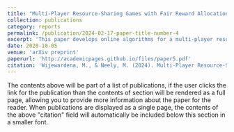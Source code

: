 ```yaml
---
title: "Multi-Player Resource-Sharing Games with Fair Reward Allocation"
collection: publications
category: reports
permalink: /publication/2024-02-17-paper-title-number-4
excerpt: 'This paper develops online algorithms for a multi-player resource-sharing game with bandit feedback.'
date: 2020-10-05
venue: 'arXiv preprint'
paperurl: 'http://academicpages.github.io/files/paper5.pdf'
citation: 'Wijewardena, M., & Neely, M. (2024). Multi-Player Resource-Sharing Games with Fair Reward Allocation. arXiv preprint arXiv:2402.05300.'
---
```


The contents above will be part of a list of publications, if the user clicks the link for the publication than the contents of section will be rendered as a full page, allowing you to provide more information about the paper for the reader. When publications are displayed as a single page, the contents of the above "citation" field will automatically be included below this section in a smaller font.

